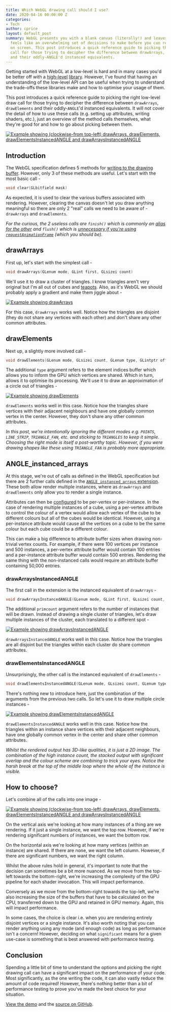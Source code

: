```yaml
---
title: Which WebGL drawing call should I use?
date: 2020-04-16 00:00:00 Z
categories:
- Tech
author: cprice
layout: default_post
summary: WebGL presents you with a blank canvas (literally!) and leaves you with what
  feels like an overwhelming set of decisions to make before you can render your idea
  on screen. This post introduces a quick reference guide to picking the right draw
  call for those trying to decipher the difference between drawArrays, drawElements
  and their oddly-ANGLE'd instanced equivalents.
---
```


Getting started with WebGL at a low-level is hard and in many cases you'd be better off with a [high-level](https://www.babylonjs.com/) [library](https://threejs.org/). However, I've found that having an understanding of the low-level API can be useful when trying to understand the trade-offs these libraries make and how to optimise your usage of them.

This post introduces a quick reference guide to picking the right low-level draw call for those trying to decipher the difference between `drawArrays`, `drawElements` and their oddly-`ANGLE`'d instanced equivalents. It will not cover the detail of how to use these calls (e.g. setting up attributes, writing shaders, etc.), just an overview of the method calls themselves, what they're good for and how to go about picking between them.

[<img src="{{ site.baseurl }}/cprice/assets/webgl-draw-call/screenshot.gif" alt="Example showing (clockwise-from top-left) drawArrays, drawElements, drawElementsInstancedANGLE and drawArraysInstancedANGLE">](https://chrisprice.io/which-webgl-draw-call/)

## Introduction

The WebGL specification defines 5 methods for [writing to the drawing buffer](https://www.khronos.org/registry/webgl/specs/latest/1.0/#5.14.11). However, only 3 of these methods are useful. Let's start with the most basic call -

~~~c
void clear(GLbitfield mask)
~~~

As expected, it is used to clear the various buffers associated with rendering. However, clearing the canvas doesn't let you draw anything meaningful so there are only 2 "real" calls we need to be aware of - `drawArrays` and `drawElements`.

*For the curious, the 2 useless calls are `finish()` which is commonly an [alias for the other](https://bugs.chromium.org/p/chromium/issues/detail?id=242210) and `flush()` which is [unnecessary if you're using `requestAnimationFrame`](https://developer.mozilla.org/en-US/docs/Web/API/WebGL_API/WebGL_best_practices#Flush_when_expecting_results_like_queries_or_rendering_frame_completion) (which you should be).*

## drawArrays

First up, let's start with the simplest call -

~~~c
void drawArrays(GLenum mode, GLint first, GLsizei count)
~~~

We'll use it to draw a cluster of triangles. I know triangles aren't very original but I'm all out of cubes and [teapots](https://en.wikipedia.org/wiki/Utah_teapot). Also, as it's WebGL we should probably apply a gradient and make them jiggle about -

[<img src="{{ site.baseurl }}/cprice/assets/webgl-draw-call/drawArrays.png" alt="Example showing drawArrays">](https://chrisprice.io/which-webgl-draw-call/)

For this case, `drawArrays` works well. Notice how the triangles are disjoint (they do not share any vertices with each other) and don't share any other common attributes.

## drawElements

Next up, a slightly more involved call - 

~~~c
void drawElements(GLenum mode, GLsizei count, GLenum type, GLintptr offset)
~~~

The additional `type` argument refers to the element indices buffer which allows you to inform the GPU which vertices are shared. Which in turn, allows it to optimise its processing.  We'll use it to draw an approximation of a circle out of triangles -

[<img src="{{ site.baseurl }}/cprice/assets/webgl-draw-call/drawElements.png" alt="Example showing drawElements">](https://chrisprice.io/which-webgl-draw-call/)


`drawElements` works well in this case. Notice how the triangles share vertices with their adjacent neighbours and have one globally common vertex in the center. However, they don't share any other common attributes.

*In this post, we're intentionally ignoring the different modes e.g. `POINTS`, `LINE_STRIP`, `TRIANGLE_FAN`, etc. and sticking to `TRIANGLES` to keep it simple. Choosing the right mode is itself a post-worthy topic. However, if you were drawing shapes like these using `TRIANGLE_FAN` is probably more appropriate.*

## ANGLE_instanced_arrays

At this stage, we're out of calls as defined in the WebGL specification but there are 2 further calls defined in the [`ANGLE_instanced_arrays` extension](https://www.khronos.org/registry/webgl/extensions/ANGLE_instanced_arrays/). These both allow render multiple instances, where as `drawArrays` and `drawElements` only allow you to render a single instance.

Attributes can then be [configured](https://developer.mozilla.org/en-US/docs/Web/API/ANGLE_instanced_arrays/vertexAttribDivisorANGLE) to be per-vertex or per-instance. In the case of rendering multiple instances of a cube, using a per-vertex attribute to control the colour of a vertex would allow each vertex of the cube to be different colours but all of the cubes would be identical. However, using a per-instance attribute would cause all the vertices on a cube to be the same colour but each cube could be a different colour.

This can make a big difference to attribute buffer sizes when drawing non-trivial vertex counts. For example, if there were 100 vertices per instance and 500 instances, a per-vertex attribute buffer would contain 100 entries and a per-instance attribute buffer would contain 500 entries. Rendering the same thing with the non-instanced calls would require an attribute buffer containing 50,000 entries.

### drawArraysInstancedANGLE

The first call in the extension is the instanced equivalent of `drawArrays` -

~~~c
void drawArraysInstancedANGLE(GLenum mode, GLint first, GLsizei count, GLsizei primcount);
~~~

The additional `primcount` argument refers to the number of instances that will be drawn. Instead of drawing a single cluster of triangles, let's draw multiple instances of the cluster, each translated to a different spot -

[<img src="{{ site.baseurl }}/cprice/assets/webgl-draw-call/drawArraysInstancedANGLE.png" alt="Example showing drawArraysInstancedANGLE">](https://chrisprice.io/which-webgl-draw-call/)

`drawArraysInstancedANGLE` works well in this case. Notice how the triangles are all disjoint but the triangles within each cluster do share common attributes.

### drawElementsInstancedANGLE

Unsurprisingly, the other call is the instanced equivalent of `drawElements` -

~~~c
void drawElementsInstancedANGLE(GLenum mode, GLsizei count, GLenum type, GLintptr offset, GLsizei primcount);
~~~

There's nothing new to introduce here, just the combination of the arguments from the previous two calls. So let's use it to draw multiple circle instances -

[<img src="{{ site.baseurl }}/cprice/assets/webgl-draw-call/drawElementsInstancedANGLE.png" alt="Example showing drawElementsInstancedANGLE">](https://chrisprice.io/which-webgl-draw-call/)

`drawElementsInstancedANGLE` works well in this case. Notice how the triangles within an instance share vertices with their adjacent neighbours, have one globally common vertex in the center and share other common attributes.

*Whilst the rendered output has 3D-like qualities, it is just a 2D image. The combination of the high instance count, the stacked output with significant overlap and the colour scheme are combining to trick your eyes. Notice the harsh break at the top of the middle loop where the whole of the instance is visible.* 

## How to choose?

Let's combine all of the calls into one image -

[<img src="{{ site.baseurl }}/cprice/assets/webgl-draw-call/screenshot.png" alt="Example showing (clockwise-from top-left) drawArrays, drawElements, drawElementsInstancedANGLE and drawArraysInstancedANGLE">](https://chrisprice.io/which-webgl-draw-call/)

On the vertical axis we're looking at how many instances of a thing are we rendering. If it just a single instance, we want the top row. However, if we're rendering significant numbers of instances, we want the bottom row.

On the horizontal axis we're looking at how many vertices (within an instance) are shared. If there are none, we want the left column. However, if there are significant numbers, we want the right column.

Whilst the above rules hold in general, it's important to note that the decision can sometimes be a bit more nuanced. As we move from the top-left towards the bottom-right, we're increasing the complexity of the GPU pipeline for each shader invocation. This will impact performance. 

Conversely as we move from the bottom-right towards the top-left, we're also increasing the size of the buffers that have to be calculated on the CPU, transferred down to the GPU and retained in GPU memory. Again, this will impact performance. 

In some cases, the choice is clear i.e. when you are rendering entirely disjoint vertices or a single instance. It's also worth noting that you can render anything using any mode (and enough code) as long as performance isn't a concern! However, deciding on what `significant` means for a given use-case is something that is best answered with performance testing.

## Conclusion

Spending a little bit of time to understand the options and picking the right drawing call can have a significant impact on the performance of your code. Most significantly, as the one writing the code, it can also vastly reduce the amount of code required! However, there's nothing better than a bit of performance testing to prove you've made the best choice for your situation.

[View the demo](https://chrisprice.io/which-webgl-draw-call/) and the [source on GitHub](https://github.com/chrisprice/which-webgl-draw-call/).

